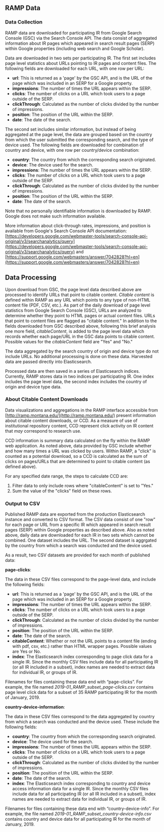 ## RAMP Data

### Data Collection

RAMP data are downloaded for participating IR from Google Search Console (GSC) via the Search Console API. The data consist of aggregated information about IR pages which appeared in search result pages (SERP) within Google properties (including web search and Google Scholar). 

Data are downloaded in two sets per participating IR. The first set includes page level statistics about URLs pointing to IR pages and content files. The following fields are downloaded for each URL, with one row per URL:

* __url__: This is returned as a 'page' by the GSC API, and is the URL of the page which was included in an SERP for a Google property.
* __impressions__: The number of times the URL appears within the SERP.
* __clicks__: The number of clicks on a URL which took users to a page outside of the SERP.
* __clickThrough__: Calculated as the number of clicks divided by the number of impressions. 
* __position__: The position of the URL within the SERP.
* __date__: The date of the search.

The second set includes similar information, but instead of being aggregated at the page level, the data are grouped based on the country from which the user submitted the corresponding search, and the type of device used. The following fields are downloaded for combination of country and device, with one row per country/device combination:

* __country__: The country from which the corresponding search originated.
* __device__: The device used for the search.
* __impressions__: The number of times the URL appears within the SERP.
* __clicks__: The number of clicks on a URL which took users to a page outside of the SERP.
* __clickThrough__: Calculated as the number of clicks divided by the number of impressions. 
* __position__: The position of the URL within the SERP.
* __date__: The date of the search.

Note that no personally identifiable information is downloaded by RAMP. Google does not make such information available.

More information about click-through rates, impressions, and position is available from Google's Search Console API documentation: [https://developers.google.com/webmaster-tools/search-console-api-original/v3/searchanalytics/query](https://developers.google.com/webmaster-tools/search-console-api-original/v3/searchanalytics/query) and [https://support.google.com/webmasters/answer/7042828?hl=en](https://support.google.com/webmasters/answer/7042828?hl=en)

## Data Processing

Upon download from GSC, the page level data described above are processed to identify URLs that point to citable content. _Citable content_ is defined within RAMP as any URL which points to any type of non-HTML content file (PDF, CSV, etc.). As part of the daily download of page level statistics from Google Search Console (GSC), URLs are analyzed to determine whether they point to HTML pages or actual content files. URLs that point to content files are flagged as "citable content." In addition to the fields downloaded from GSC described above, following this brief analysis one more field, _citableContent_, is added to the page level data which records whether each page/URL in the GSC data points to citable content. Possible values for the _citableContent_ field are "Yes" and "No."

The data aggregated by the search country of origin and device type do not include URLs. No additional processing is done on these data. Harvested data are passed directly into Elasticsearch.

Processed data are then saved in a series of Elasticsearch indices. Currently, RAMP stores data in two indices per participating IR. One index includes the page level data, the second index includes the country of origin and device type data.

### About Citable Content Downloads

Data visualizations and aggregations in the RAMP interface accessible from [http://ramp.montana.edu/](http://ramp.montana.edu/) present information about citable content downloads, or CCD. As a measure of use of institutional repository content, CCD represent click activity on IR content that _may_ correspond to research use. 

CCD information is summary data calculated on the fly within the RAMP web application. As noted above, data provided by GSC include whether and how many times a URL was clicked by users. Within RAMP, a "click" is counted as a potential download, so a CCD is calculated as the sum of clicks on pages/URLs that are determined to point to citable content (as defined above).

For any specified date range, the steps to calculate CCD are:

1. Filter data to only include rows where "citableContent" is set to "Yes."
2. Sum the value of the "clicks" field on these rows.

### Output to CSV

Published RAMP data are exported from the production Elasticsearch instance and converted to CSV format. The CSV data consist of one "row" for each page or URL from a specific IR which appeared in search result pages (SERP) within Google properties as described above. Also as noted above, daily data are downloaded for each IR in two sets which cannot be combined. One dataset includes the URL. The second dataset is aggrgated by the country from which a search was conducted and the device used.

As a result, two CSV datasets are provided for each month of published data:

__page-clicks__:

The data in these CSV files correspond to the page-level data, and include the following fields:

* __url__: This is returned as a 'page' by the GSC API, and is the URL of the page which was included in an SERP for a Google property.
* __impressions__: The number of times the URL appears within the SERP.
* __clicks__: The number of clicks on a URL which took users to a page outside of the SERP.
* __clickThrough__: Calculated as the number of clicks divided by the number of impressions. 
* __position__: The position of the URL within the SERP.
* __date__: The date of the search.
* __citableContent__: Whether or not the URL points to a content file (ending with pdf, csv, etc.) rather than HTML wrapper pages. Possible values are Yes or No.
* __index__: The Elasticsearch index corresponding to page click data for a single IR. Since the monthly CSV files include data for all participating IR (or all IR included in a subset), index names are needed to extract data for individual IR, or groups of IR.

Filenames for files containing these data end with “page-clicks”. For example, the file named *2019-01\_RAMP\_subset\_page-clicks.csv* contains page level click data for a subset of 35 RAMP participating IR for the month of January, 2019.

__country-device-information__:

The data in these CSV files correspond to the data aggregated by country from which a search was conducted and the device used. These include the following fields:

* __country__: The country from which the corresponding search originated.
* __device__: The device used for the search.
* __impressions__: The number of times the URL appears within the SERP.
* __clicks__: The number of clicks on a URL which took users to a page outside of the SERP.
* __clickThrough__: Calculated as the number of clicks divided by the number of impressions. 
* __position__: The position of the URL within the SERP.
* __date__: The date of the search.
* __index__: The Elasticsearch index corresponding to country and device access information data for a single IR. Since the monthly CSV files include data for all participating IR (or all IR included in a subset), index names are needed to extract data for individual IR, or groups of IR.

Filenames for files containing these data end with “country-device-info”. For example, the file named *2019-01\_RAMP\_subset\_country-device-info.csv* contains country and device data for all participating IR for the month of January, 2019.
